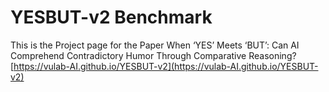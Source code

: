 # YESBUT-v2 Benchmark
This is the Project page for the Paper When ‘YES’ Meets ‘BUT’: Can AI Comprehend Contradictory Humor Through Comparative Reasoning? 
[https://vulab-AI.github.io/YESBUT-v2](https://vulab-AI.github.io/YESBUT-v2)

